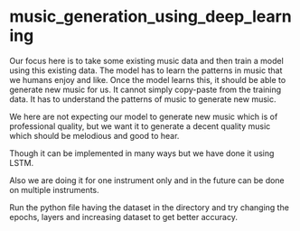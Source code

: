 # music_generation_using_deep_learning

Our focus here is to take some existing music data and then train a model using this existing
data. The model has to learn the patterns in music that we humans enjoy and like. Once the
model learns this, it should be able to generate new music for us. It cannot simply copy-paste
from the training data. It has to understand the patterns of music to generate new music. 

We here are not expecting our model to generate new music which is of professional quality, but
we want it to generate a decent quality music which should be melodious and good to hear. 

Though it can be implemented in many ways but we have done it using LSTM.

Also we are doing it for one instrument only and in the future can be done on multiple instruments.

Run the python file having the dataset in the directory and try changing the epochs, layers and increasing dataset to get better accuracy.
